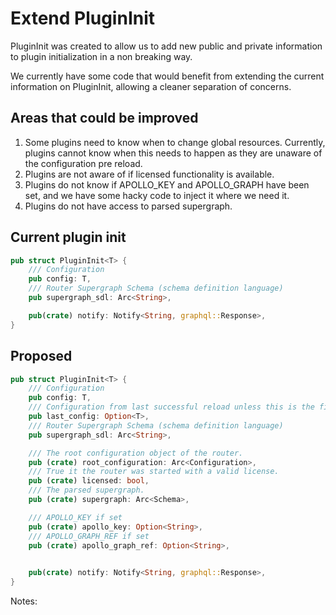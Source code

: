 # Extend PluginInit

PluginInit was created to allow us to add new public and private information to plugin initialization in a non breaking way.

We currently have some code that would benefit from extending the current information on PluginInit, allowing a cleaner separation of concerns.

## Areas that could be improved

1. Some plugins need to know when to change global resources. Currently, plugins cannot know when this needs to happen as they are unaware of the configuration pre reload.
2. Plugins are not aware of if licensed functionality is available.
3. Plugins do not know if APOLLO_KEY and APOLLO_GRAPH have been set, and we have some hacky code to inject it where we need it.
4. Plugins do not have access to parsed supergraph.


## Current plugin init

```rust 
pub struct PluginInit<T> {
    /// Configuration
    pub config: T,
    /// Router Supergraph Schema (schema definition language)
    pub supergraph_sdl: Arc<String>,

    pub(crate) notify: Notify<String, graphql::Response>,
}
```

## Proposed

```rust 
pub struct PluginInit<T> {
    /// Configuration
    pub config: T,
    /// Configuration from last successful reload unless this is the first load.
    pub last_config: Option<T>,
    /// Router Supergraph Schema (schema definition language)
    pub supergraph_sdl: Arc<String>,

    /// The root configuration object of the router.
    pub (crate) root_configuration: Arc<Configuration>,
    /// True it the router was started with a valid license.
    pub (crate) licensed: bool,
    /// The parsed supergraph.
    pub (crate) supergraph: Arc<Schema>,

    /// APOLLO_KEY if set
    pub (crate) apollo_key: Option<String>,
    /// APOLLO_GRAPH_REF if set
    pub (crate) apollo_graph_ref: Option<String>,

    
    pub(crate) notify: Notify<String, graphql::Response>,
}
```


Notes:
